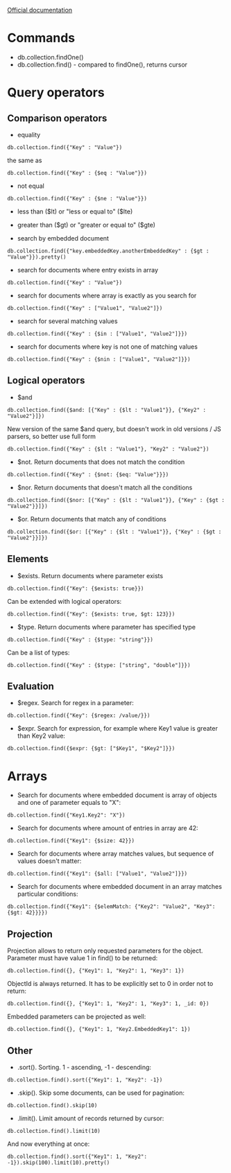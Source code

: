 [Official documentation](https://docs.mongodb.com/v3.6/reference/operator/query/)

# Commands
* db.collection.findOne()
* db.collection.find() - compared to findOne(), returns cursor

# Query operators
## Comparison operators
* equality
```mongojs
db.collection.find({"Key" : "Value"})
```

the same as
```mongojs
db.collection.find({"Key" : {$eq : "Value"}})
```

* not equal
```mongojs
db.collection.find({"Key" : {$ne : "Value"}})
```

* less than ($lt) or "less or equal to" ($lte)
* greater than ($gt) or "greater or equal to" ($gte)

* search by embedded document
```mongojs
db.collection.find({"key.embeddedKey.anotherEmbeddedKey" : {$gt : "Value"}}).pretty()
```

* search for documents where entry exists in array
```mongojs
db.collection.find({"Key" : "Value"})
```

* search for documents where array is exactly as you search for
```mongojs
db.collection.find({"Key" : ["Value1", "Value2"]})
```

* search for several matching values
```mongojs
db.collection.find({"Key" : {$in : ["Value1", "Value2"]}})
```

* search for documents where key is not one of matching values
```mongojs
db.collection.find({"Key" : {$nin : ["Value1", "Value2"]}})
```

## Logical operators
* $and
```mongojs
db.collection.find({$and: [{"Key" : {$lt : "Value1"}}, {"Key2" : "Value2"}]})
```

New version of the same $and query, but doesn't work in old versions / JS parsers, so better use full form
```mongojs
db.collection.find({"Key" : {$lt : "Value1"}, "Key2" : "Value2"})
```

* $not. Return documents that does not match the condition
```mongojs
db.collection.find({"Key" : {$not: {$eq: "Value"}}})
```

* $nor. Return documents that doesn't match all the conditions
```mongojs
db.collection.find({$nor: [{"Key" : {$lt : "Value1"}}, {"Key" : {$gt : "Value2"}}]})
```

* $or. Return documents that match any of conditions
```mongojs
db.collection.find({$or: [{"Key" : {$lt : "Value1"}}, {"Key" : {$gt : "Value2"}}]})
```

## Elements
* $exists. Return documents where parameter exists
```mongojs
db.collection.find({"Key": {$exists: true}})
```

Can be extended with logical operators:
```mongojs
db.collection.find({"Key": {$exists: true, $gt: 123}})
```

* $type. Return documents where parameter has specified type
```mongojs
db.collection.find({"Key" : {$type: "string"}})
```

Can be a list of types:
```mongojs
db.collection.find({"Key" : {$type: ["string", "double"]}})
```

## Evaluation
* $regex. Search for regex in a parameter:
```mongojs
db.collection.find({"Key": {$regex: /value/}})
```

* $expr. Search for expression, for example where Key1 value is greater than Key2 value:
```mongojs
db.collection.find({$expr: {$gt: ["$Key1", "$Key2"]}})
```

# Arrays
* Search for documents where embedded document is array of objects and one of parameter equals to "X":
```mongojs
db.collection.find({"Key1.Key2": "X"})
```

* Search for documents where amount of entries in array are 42:
```mongojs
db.collection.find({"Key1": {$size: 42}})
```

* Search for documents where array matches values, but sequence of values doesn't matter:
```mongojs
db.collection.find({"Key1": {$all: ["Value1", "Value2"]}})
```

* Search for documents where embedded document in an array matches particular conditions:
```mongojs
db.collection.find({"Key1": {$elemMatch: {"Key2": "Value2", "Key3": {$gt: 42}}}})
``` 

## Projection
Projection allows to return only requested parameters for the object. Parameter must have value 1 in find() to be returned:
```mongojs
db.collection.find({}, {"Key1": 1, "Key2": 1, "Key3": 1})
```

ObjectId is always returned. It has to be explicitly set to 0 in order not to return:
```mongojs
db.collection.find({}, {"Key1": 1, "Key2": 1, "Key3": 1, _id: 0})
```

Embedded parameters can be projected as well:
```mongojs
db.collection.find({}, {"Key1": 1, "Key2.EmbeddedKey1": 1})
```

## Other
* .sort(). Sorting. 1 - ascending, -1 - descending:
```mongojs
db.collection.find().sort({"Key1": 1, "Key2": -1})
```

* .skip(). Skip some documents, can be used for pagination:
```mongojs
db.collection.find().skip(10)
```

* .limit(). Limit amount of records returned by cursor:
```mongojs
db.collection.find().limit(10)
```

And now everything at once:
```mongojs
db.collection.find().sort({"Key1": 1, "Key2": -1}).skip(100).limit(10).pretty()
```
